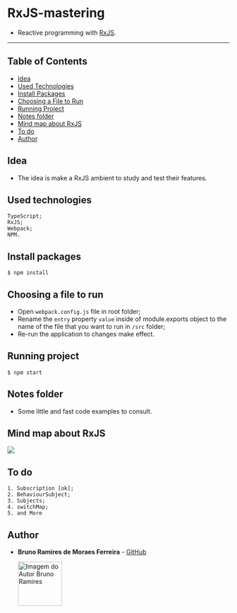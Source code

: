 # RxJS-mastering

- Reactive programming with [RxJS](https://rxjs.dev/).

<hr/>

## Table of Contents

- [Idea](#idea)
- [Used Technologies](#used-technologies)
- [Install Packages](#install-packages)
- [Choosing a File to Run](#choosing-a-file-to-run)
- [Running Project](#running-project)
- [Notes folder](#notes-folder)
- [Mind map about RxJS](#mind-map-about-rxjs)
- [To do](#to-do)
- [Author](#author)

## Idea

- The idea is make a RxJS ambient to study and test their features.

## Used technologies

  ```
  TypeScript;
  RxJS;
  Webpack;
  NPM.
  ```

## Install packages

  ```
  $ npm install
  ```

## Choosing a file to run

  - Open `webpack.config.js` file in root folder;
  - Rename the `entry` property `value` inside of module.exports object to the name of the file that you want to run in `/src` folder;
  - Re-run the application to changes make effect.

## Running project

  ```
  $ npm start 
  ```

## Notes folder

- Some little and fast code examples to consult.

## Mind map about RxJS

<img src="https://miro.medium.com/max/1400/1*HeOwc9fteR4oiVheE7qnAg.png">

## To do

  ```
  1. Subscription [ok];
  2. BehaviourSubject;
  3. Subjects;
  4. switchMap;
  5. and More
  ```

## Author

* **Bruno Ramires de Moraes Ferreira** -  [GitHub](https://github.com/brunormferreira)

  <a href="https://github.com/brunormferreira">
    <img 
    alt="Imagem do Autor Bruno Ramires" src="https://avatars0.githubusercontent.com/u/35575092?s=460&v=4" width="100">
  </a>